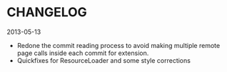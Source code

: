 # CHANGELOG

2013-05-13
* Redone the commit reading process to avoid making multiple remote page calls inside each commit for extension.
* Quickfixes for ResourceLoader and some style corrections